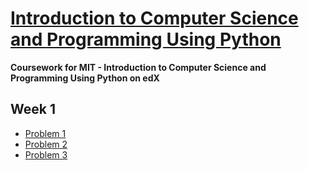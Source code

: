 # [Introduction to Computer Science and Programming Using Python](https://www.edx.org/course/introduction-to-computer-science-and-programming-using-python)

**Coursework for MIT - Introduction to Computer Science and Programming Using Python on edX**

## Week 1
- [Problem 1](https://github.com/jpacsai/MIT_IntroToCS/blob/master/Week1/Problem1.py)
- [Problem 2](https://github.com/jpacsai/MIT_IntroToCS/blob/master/Week1/Problem2.py)
- [Problem 3](https://github.com/jpacsai/MIT_IntroToCS/blob/master/Week1/Problem3.py)

